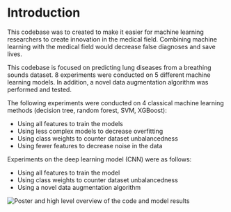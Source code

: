 # Introduction

This codebase was to created to make it easier for machine learning researchers to create innovation in the medical field. Combining machine learning with the medical field would decrease false diagnoses and save lives.

This codebase is focused on predicting lung diseases from a breathing sounds dataset. 8 experiments were conducted on 5 different machine learning models. In addition, a novel data augmentation algorithm was performed and tested.

The following experiments were conducted on 4 classical machine learning methods (decision tree, random forest, SVM, XGBoost):

- Using all features to train the models
- Using less complex models to decrease overfitting
- Using class weights to counter dataset unbalancedness
- Using fewer features to decrease noise in the data

Experiments on the deep learning model (CNN) were as follows:

- Using all features to train the model
- Using class weights to counter dataset unbalancedness
- Using a novel data augmentation algorithm

![Poster and high level overview of the code and model results](https://i.ibb.co/hDB98k3/JPG-richard-annilo-poster.jpg)

